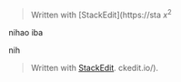 


> Written with [StackEdit](https://sta
$x^2$

nihao
 iba

nih

> Written with [StackEdit](https://stackedit.io/).
ckedit.io/).
<!--stackedit_data:
eyJwcm9wZXJ0aWVzIjoiZXh0ZW5zaW9uczogLm1kXG4iLCJoaX
N0b3J5IjpbLTI4ODkxNzMxM119
-->